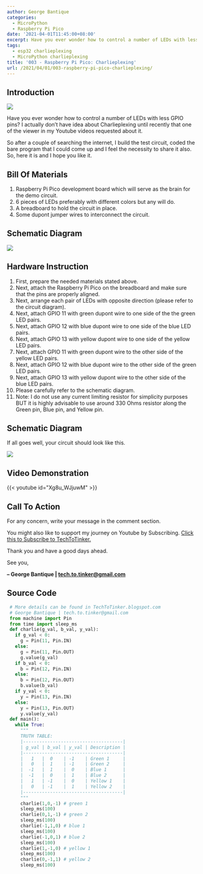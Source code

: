 ```yaml
---
author: George Bantique
categories:
  - MicroPython
  - Raspberry Pi Pico
date: '2021-04-01T11:45:00+08:00'
excerpt: Have you ever wonder how to control a number of LEDs with less GPIO pins? I actually don’t have idea about Charlieplexing until recently that one of the viewer in my Youtube videos requested about it.
tags:
  - esp32 charlieplexing
  - MicroPython charlieplexing
title: '003 - Raspberry Pi Pico: Charlieplexing'
url: /2021/04/01/003-raspberry-pi-pico-charlieplexing/
---
```


## **Introduction**

![](https://techtotinker.com/wp-content/uploads/2023/03/003-pico-charlieplexing.png)

Have you ever wonder how to control a number of LEDs with less GPIO pins? I actually don’t have idea about Charlieplexing until recently that one of the viewer in my Youtube videos requested about it.

So after a couple of searching the internet, I build the test circuit, coded the bare program that I could come up and I feel the necessity to share it also. So, here it is and I hope you like it.

## **Bill Of Materials**
1. Raspberry Pi Pico development board which will serve as the brain for the demo circuit.
2. 6 pieces of LEDs preferably with different colors but any will do.
3. A breadboard to hold the circuit in place.
4. Some dupont jumper wires to interconnect the circuit.

## **Schematic Diagram**

![](https://techtotinker.com/wp-content/uploads/2023/03/003-pico-Charlieplexing_SCHEM.png)

## **Hardware Instruction**
1. First, prepare the needed materials stated above.
2. Next, attach the Raspberry Pi Pico on the breadboard and make sure that the pins are properly aligned.
3. Next, arrange each pair of LEDs with opposite direction (please refer to the circuit diagram).
4. Next, attach GPIO 11 with green dupont wire to one side of the the green LED pairs.
5. Next, attach GPIO 12 with blue dupont wire to one side of the blue LED pairs.
6. Next, attach GPIO 13 with yellow dupont wire to one side of the yellow LED pairs.
7. Next, attach GPIO 11 with green dupont wire to the other side of the yellow LED pairs.
8. Next, attach GPIO 12 with blue dupont wire to the other side of the green LED pairs.
9. Next, attach GPIO 13 with yellow dupont wire to the other side of the blue LED pairs.
10. Please carefully refer to the schematic diagram.
11. Note: I do not use any current limiting resistor for simplicity purposes BUT it is highly advisable to use around 330 Ohms resistor along the Green pin, Blue pin, and Yellow pin.

## **Schematic Diagram**

If all goes well, your circuit should look like this.

![](https://techtotinker.com/wp-content/uploads/2023/03/003-pico-Charlieplexing_DIAG.png)

## **Video Demonstration**
{{< youtube id="Xg8u_WJjuwM" >}}

## **Call To Action**
For any concern, write your message in the comment section.

You might also like to support my journey on Youtube by Subscribing. [Click this to Subscribe to TechToTinker.](https://www.youtube.com/c/TechToTinker?sub_confirmation=1)

Thank you and have a good days ahead.

See you,

**– George Bantique | tech.to.tinker@gmail.com**

## **Source Code**

```py { lineNos="true" wrap="true" }
 # More details can be found in TechToTinker.blogspot.com   
 # George Bantique | tech.to.tinker@gmail.com  
 from machine import Pin  
 from time import sleep_ms  
 def charlie(g_val, b_val, y_val):  
   if g_val < 0:  
     g = Pin(11, Pin.IN)  
   else:  
     g = Pin(11, Pin.OUT)  
     g.value(g_val)  
   if b_val < 0:  
     b = Pin(12, Pin.IN)  
   else:  
     b = Pin(12, Pin.OUT)  
     b.value(b_val)  
   if y_val < 0:  
     y = Pin(13, Pin.IN)  
   else:  
     y = Pin(13, Pin.OUT)  
     y.value(y_val)     
 def main():  
   while True:  
     """  
     TRUTH TABLE:  
     |-------------------------------------|  
     | g_val | b_val | y_val | Description |  
     |-------------------------------------|  
     |   1   |  0    | -1    | Green 1     |  
     |   0   |  1    | -1    | Green 2     |  
     |  -1   |  1    |  0    | Blue 1      |  
     |  -1   |  0    |  1    | Blue 2      |  
     |   1   | -1    |  0    | Yellow 1    |  
     |   0   | -1    |  1    | Yellow 2    |  
     |-------------------------------------|  
     """  
     charlie(1,0,-1) # green 1  
     sleep_ms(100)  
     charlie(0,1,-1) # green 2  
     sleep_ms(100)  
     charlie(-1,1,0) # blue 1  
     sleep_ms(100)  
     charlie(-1,0,1) # blue 2  
     sleep_ms(100)  
     charlie(1,-1,0) # yellow 1  
     sleep_ms(100)  
     charlie(0,-1,1) # yellow 2  
     sleep_ms(100)   

```

